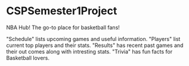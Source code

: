 # CSPSemester1Project
NBA Hub!
The go-to place for basketball fans!

"Schedule" lists upcoming games and useful information. "Players" list current top players and their stats. "Results" has recent past games and their out comes along with intresting stats. "Trivia" has fun facts for Basketball lovers.